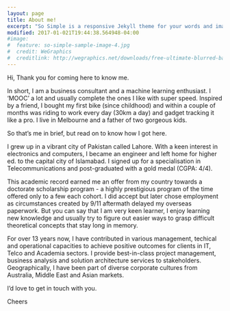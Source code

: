 ```yaml
---
layout: page
title: About me!
excerpt: "So Simple is a responsive Jekyll theme for your words and images."
modified: 2017-01-021T19:44:38.564948-04:00
#image:
#  feature: so-simple-sample-image-4.jpg
#  credit: WeGraphics
#  creditlink: http://wegraphics.net/downloads/free-ultimate-blurred-background-pack/
---
```


Hi, 
Thank you for coming here to know me. 

In short, I am a business consultant and a machine learning enthusiast. I ‘MOOC’ a lot and usually complete the ones I like with super speed. Inspired by a friend, I bought my first bike (since childhood) and within a couple of months was riding to work every day (30km a day) and gadget tracking it like a pro. I live in Melbourne and a father of two gorgeous kids.

So that’s me in brief, but read on to know how I got here.

I grew up in a vibrant city of Pakistan called Lahore. With a keen interest in electronics and computers, I became an engineer and left home for higher ed. to the capital city of Islamabad. I signed up for a specialisation in Telecommunications and post-graduated with a gold medal (CGPA: 4/4). 

This academic record earned me an offer from my country towards a doctorate scholarship program - a highly prestigious program of the time offered only to a few each cohort. I did accept but later chose employment as circumstances created by 9/11 aftermath delayed my overseas paperwork. But you can say that I am very keen learner, I enjoy learning new knowledge and usually try to figure out easier ways to grasp difficult theoretical concepts that stay long in memory.

For over 13 years now, I have contributed in various management, techical and operational capacities to achieve positive outcomes for clients in IT, Telco and Academia sectors. I provide best-in-class project management, business analysis and solution architecture services to stakeholders. Geographically, I have been part of diverse corporate cultures from Australia, Middle East and Asian markets.

I’d love to get in touch with you.

Cheers
